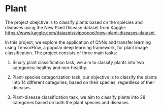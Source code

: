 # Plant

The project obejctive is to classify plants based on the spiecies and diseases using the New Plant Disease dataset from Kaggle: https://www.kaggle.com/datasets/vipoooool/new-plant-diseases-dataset.

In this project, we explore the application of CNNs and transfer learning using TensorFlow, a popular deep learning framework, for plant image classification. 
The project consists of three main tasks:

  1. Binary plant classification task, we aim to classify plants into two categories: healthy and non-healthy.

  2. Plant-species categorization task, our objective is to classify the plants into 14 different categories, based on their species, regardless of their diseases. 

  3. Plant-disease classification task, we aim to classify plants into 38 categories based on both the plant species and diseases.


